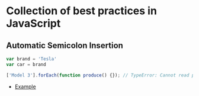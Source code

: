 # Collection of best practices in JavaScript

## Automatic Semicolon Insertion

```js
var brand = 'Tesla'
var car = brand

['Model 3'].forEach(function produce() {}); // TypeError: Cannot read property 'forEach' of undefined
```

+ [Example](https://repl.it/CDkz)


